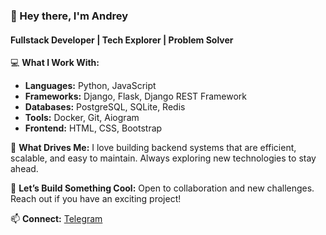 ### 👋 Hey there, I'm Andrey
#### Fullstack Developer | Tech Explorer | Problem Solver

💻 **What I Work With:**
- **Languages:** Python, JavaScript
- **Frameworks:** Django, Flask, Django REST Framework
- **Databases:** PostgreSQL, SQLite, Redis
- **Tools:** Docker, Git, Aiogram
- **Frontend:** HTML, CSS, Bootstrap

🚀 **What Drives Me:**
I love building backend systems that are efficient, scalable, and easy to maintain. Always exploring new technologies to stay ahead.

🤝 **Let’s Build Something Cool:**
Open to collaboration and new challenges. Reach out if you have an exciting project!

📫 **Connect:** [Telegram](https://t.me/glush_33)
